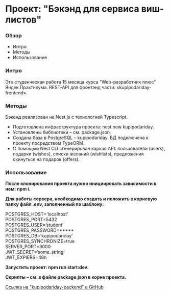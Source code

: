# Проект: "Бэкэнд для сервиса виш-листов"

### Обзор

- Интро
- Методы
- Использование


### Интро

Это студенческая работа 15 месяца курса "Web-разработчик плюс" Яндек.Практикума. REST-API для фронтэнд части: «kupipodariday-frontend».


### Методы

Бэкенд реализован на Nest.js с технологией Typescript.

- Подготовлена инфраструктура проекта: nest new kupipodariday.
- Установлены библиотеки – см. package.json.
- Создана база в PostgreSQL – kupipodariday. БД подключена к проекту посредством TypeORM.
- С помощью Nest CLI сгенерирован каркас API: пользователи (users), подарки (wishes), списки желаний (wishlists), предложения скинуться на подарок (offers).


### Использование

**После клонирования проекта нужно инициировать зависимости в нем:  npm i.**

**Для работы сервера, необходимо создать и положить в корневую папку файл .env, заполненный по шаблону:**

  POSTGRES_HOST='localhost'  
  POSTGRES_PORT=5432  
  POSTGRES_USER=’student’  
  POSTGRES_PASSWORD=*****  
  POSTGRES_DB=’kupipodariday’  
  POSTGRES_SYNCHRONIZE=true  
  SERVER_PORT=3000  
  JWT_SECRET=’some_string’  
  JWT_EXPIERS=48h  
  
**Запустить проект:  npm run start:dev.**

**Скрипты – см. в файле package.json в корне проекта.**


[Ссылка на "kupipodariday-backend" в GitHub](https://github.com/vasaykh2/kupipodariday-backend)
